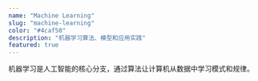 ```yaml
---
name: "Machine Learning"
slug: "machine-learning"
color: "#4caf50"
description: "机器学习算法、模型和应用实践"
featured: true
---
```


机器学习是人工智能的核心分支，通过算法让计算机从数据中学习模式和规律。
